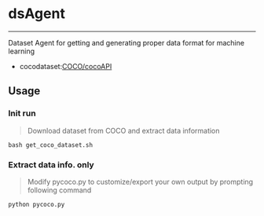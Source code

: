 # dsAgent
- - -
Dataset Agent for getting and generating proper data format for machine learning

* cocodataset:[COCO/cocoAPI](http://cocodataset.org)

##  Usage

### Init run

> Download dataset from COCO and extract data information

    bash get_coco_dataset.sh

### Extract data info. only

> Modify pycoco.py to customize/export your own output by prompting following command

    python pycoco.py
